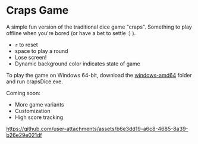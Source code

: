 # Craps Game
A simple fun version of the traditional dice game "craps". Something to play offline when you're bored (or have a bet to settle :) ). 
- `r` to reset
- space to play a round
- Lose screen!
- Dynamic background color indicates state of game

To play the game on Windows 64-bit, download the [windows-amd64](https://github.com/123xxgamer/craps-game/tree/main/crapsDice/windows-amd64) folder and run crapsDice.exe.

Coming soon:
- More game variants
- Customization
- High score tracking



https://github.com/user-attachments/assets/b6e3dd19-a6c8-4685-8a39-b26e29e021df

